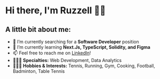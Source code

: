 <!-- <img width="1049" alt="banner" src="https://github.com/ruzzelwidjaja/ruzzelwidjaja/assets/66968862/0b0a4778-e251-415b-bc8a-e6319300cdc7"> -->
<!-- https://community.dataquest.io/t/create-your-readme-banner-for-github/567809 -->

<!-- <img align='right' src="https://user-images.githubusercontent.com/74038190/235224431-e8c8c12e-6826-47f1-89fb-2ddad83b3abf.gif" width="300"> -->
<!-- Artist: @deekaymotion -->
<!-- https://github.com/Anmol-Baranwal/Cool-GIFs-For-GitHub/blob/main/README.md -->

<!-- **ruzzelwidjaja/ruzzelwidjaja** is a ✨ _special_ ✨ repository because its `README.md` (this file) appears on your GitHub profile. -->
# Hi there, I'm Ruzzell 👋🏼
<!-- <img align='right' src="https://user-images.githubusercontent.com/74038190/212750155-3ceddfbd-19d3-40a3-87af-8d329c8323c4.gif" width="430">-->

## A little bit about me:

- 🔭 I’m currently searching for a **Software Developer** position
- 🌱 I’m currently learning **Next.Js, TypeScript, Solidity, and Figma**
- 📫 Feel free to reach me on [LinkedIn](https://linkedin.com/in/ruzzelwidjaja)!
- 👨🏻‍💻 **Specialties:** Web Development, Data Analytics
- 🏃🏻‍♂️ **Hobbies & Interests:** Tennis, Running, Gym, Cooking, Football, Badminton, Table Tennis

